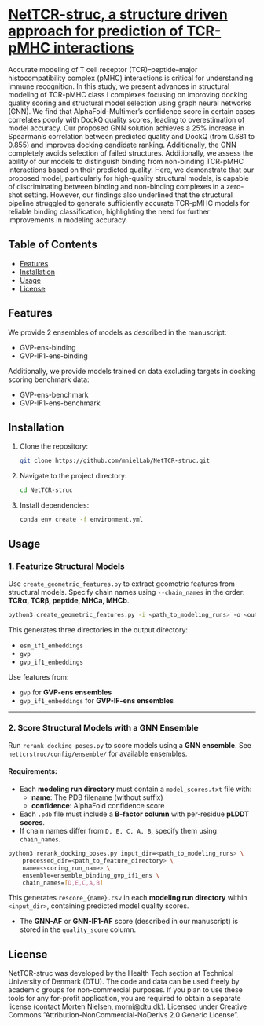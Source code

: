 # [NetTCR-struc, a structure driven approach for prediction of TCR-pMHC interactions](http://biorxiv.org/content/early/2025/03/25/2025.03.22.644721?ct)

Accurate modeling of T cell receptor (TCR)–peptide–major histocompatibility complex (pMHC) interactions is critical for understanding immune recognition. In this study, we present advances in structural modeling of TCR-pMHC class I complexes focusing on improving docking quality scoring and structural model selection using graph neural networks (GNN). We find that AlphaFold-Multimer’s confidence score in certain cases correlates poorly with DockQ quality scores, leading to overestimation of model accuracy. Our proposed GNN solution achieves a 25% increase in Spearman’s correlation between predicted quality and DockQ (from 0.681 to 0.855) and improves docking candidate ranking. Additionally, the GNN completely avoids selection of failed structures. Additionally, we assess the ability of our models to distinguish binding from non-binding TCR-pMHC interactions based on their predicted quality. Here, we demonstrate that our proposed model, particularly for high-quality structural models, is capable of discriminating between binding and non-binding complexes in a zero-shot setting. However, our findings also underlined that the structural pipeline struggled to generate sufficiently accurate TCR-pMHC models for reliable binding classification, highlighting the need for further improvements in modeling accuracy.

## Table of Contents

- [Features](#features)
- [Installation](#installation)
- [Usage](#usage)
- [License](#license)

## Features

We provide 2 ensembles of models as described in the manuscript:

- GVP-ens-binding
- GVP-IF1-ens-binding

Additionally, we provide models trained on data excluding targets in docking scoring benchmark data:

- GVP-ens-benchmark 
- GVP-IF1-ens-benchmark 

## Installation

1. Clone the repository:

   ```bash
   git clone https://github.com/mnielLab/NetTCR-struc.git
   ```
2. Navigate to the project directory:

   ```bash
   cd NetTCR-struc
   ```
3. Install dependencies:

   ```bash
   conda env create -f environment.yml 
   ```

## Usage  

### 1. Featurize Structural Models 

Use `create_geometric_features.py` to extract geometric features from structural models. Specify chain names using `--chain_names` in the order: **TCRα, TCRβ, peptide, MHCa, MHCb**.  

```bash
python3 create_geometric_features.py -i <path_to_modeling_runs> -o <output_directory> -n 2 -d cuda --chain_names D E C A B
```

This generates three directories in the output directory:  

- `esm_if1_embeddings`
- `gvp`
- `gvp_if1_embeddings`

Use features from:  

- `gvp` for **GVP-ens ensembles**  
- `gvp_if1_embeddings` for **GVP-IF-ens ensembles**  

---

### 2. Score Structural Models with a GNN Ensemble  

Run `rerank_docking_poses.py` to score models using a **GNN ensemble**. See `nettcrstruc/config/ensemble/` for available ensembles.

#### **Requirements:**  

- Each **modeling run directory** must contain a `model_scores.txt` file with:  
    - **name**: The PDB filename (without suffix)  
    - **confidence**: AlphaFold confidence score  
- Each `.pdb` file must include a **B-factor column** with per-residue **pLDDT scores**.  
- If chain names differ from `D, E, C, A, B`, specify them using `chain_names`.  

```bash
python3 rerank_docking_poses.py input_dir=<path_to_modeling_runs> \
    processed_dir=<path_to_feature_directory> \
    name=<scoring_run_name> \
    ensemble=ensemble_binding_gvp_if1_ens \
    chain_names=[D,E,C,A,B]
```

This generates `rescore_{name}.csv` in each **modeling run directory** within `<input_dir>`, containing predicted model quality scores.  

- The **GNN-AF** or **GNN-IF1-AF** score (described in our manuscript) is stored in the `quality_score` column.

## License

NetTCR-struc was developed by the Health Tech section at Technical University of Denmark (DTU). The code and data can be used freely by academic groups for non-commercial purposes. If you plan to use these tools for any for-profit application, you are required to obtain a separate license (contact Morten Nielsen, morni@dtu.dk). Licensed under Creative Commons ”Attribution-NonCommercial-NoDerivs 2.0 Generic License”.